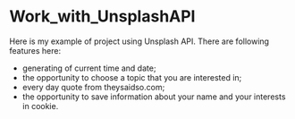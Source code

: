# Work_with_UnsplashAPI

Here is my example of project using Unsplash API.
There are following features here:
- generating of current time and date;
- the opportunity to choose a topic that you are interested in;
- every day quote from theysaidso.com;
- the opportunity to save information about your name and your interests in cookie.
